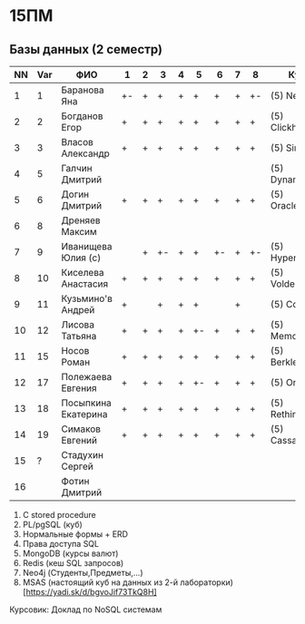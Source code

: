 # 15ПМ
## Базы данных (2 семестр)

| NN  | Var | ФИО                   | 1   | 2   | 3   | 4   | 5   | 6   | 7   |  8  | Курс            | Zachet   |
| --- | --- | --------------------- | --- | --- | --- | --- | --- | --- | --- | --- | --------------- | -------- |
| 1   | 1   | Баранова Яна          | +-  | +   | +   | +   | +   | +   | +   | +-  | (5) NeDB        | +        |
| 2   | 2   | Богданов Егор         | +   | +   | +   | +   | +   | +   | +   | +   | (5) Clickhouse  | +        |
| 3   | 3   | Власов Александр      | +   | +   | +   | +   | +   | +   | +   | +   | (5) SimpleDB    | +        |
| 4   | 5   | Галчин Дмитрий        |     |     |     |     |     |     |     |     | (5) DynamoDB    |          |
| 5   | 6   | Догин Дмитрий         | +   | +   | +   | +   | +   | +   | +   | +   | (5) OracleNoSQL | +        |
| 6   | 8   | Дреняев Максим        |     |     |     |     |     |     |     |     |                 |          |
| 7   | 9   | Иванищева Юлия (с)    |     | +   | +-  | +   | +   | +-  | +   | +-  | (5) Hypertable  |          |
| 8   | 10  | Киселева Анастасия    | +   | +   | +   | +   | +   | +   | +   | +   | (5) Voldemort   | +        |
| 9   | 11  | Кузьмино'в Андрей     | +   |     | +   | +   | +   |     | +   |     | (5) CouchDB     |          |
| 10  | 12  | Лисова Татьяна        | +   | +   | +   | +   | +-  | +   | +   | +   | (5) Memcached   | +        |
| 11  | 15  | Носов Роман           | +   | +   | +   | +   | +   | +   | +   | +   | (5) BerkleyDB   | +        |
| 12  | 17  | Полежаева Евгения     | +   | +   | +   | +   | +-  | +   | +   | +   | (5) Orient      | +        |
| 13  | 18  | Посыпкина Екатерина   | +   | +   | +   | +   | +   | +   | +   | +   | (5) RethinkDB   | +        |
| 14  | 19  | Симаков Евгений       | +   | +   | +   | +   | +   | +   | +   | +   | (5) Cassandra   | +        |
| 15  | ?   | Стадухин Сергей       |     |     |     |     |     |     |     |     |                 |          |
| 16  |     | Фотин Дмитрий         |     |     |     |     |     |     |     |     |                 |          |

1. C stored procedure
2. PL/pgSQL (куб)
3. Нормальные формы + ERD
4. Права доступа SQL
5. MongoDB (курсы валют)
6. Redis (кеш SQL запросов)
7. Neo4j (Студенты,Предметы,...)
8. MSAS (настоящий куб на данных из 2-й лабораторки) [https://yadi.sk/d/bgvoJif73TkQ8H]

Курсовик: Доклад по NoSQL системам
